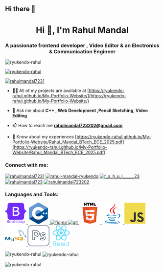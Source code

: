 ## Hi there 👋

<!--
**Ryukendo-Rahul/Ryukendo-Rahul** is a ✨ _special_ ✨ repository because its `README.md` (this file) appears on your GitHub profile.

Here are some ideas to get you started:

- 🔭 I’m currently working on ...
- 🌱 I’m currently learning ...
- 👯 I’m looking to collaborate on ...
- 🤔 I’m looking for help with ...
- 💬 Ask me about ...
- 📫 How to reach me: ...
- 😄 Pronouns: ...
- ⚡ Fun fact: ...
-->
<h1 align="center">Hi 👋, I'm Rahul Mandal</h1>
<h3 align="center">A passionate frontend developer , Video Editor & an Electronics & Communication Engineer</h3>
<img align = "right" alt=''Coding" width="800" src = "https://cdn.dribbble.com/users/1162077/screenshots/3848914/programmer.gif"
 
<p align="left"> <img src="https://komarev.com/ghpvc/?username=ryukendo-rahul&label=Profile%20views&color=0e75b6&style=flat" alt="ryukendo-rahul" /> </p>

<p align="left"> <a href="https://github.com/ryo-ma/github-profile-trophy"><img src="https://github-profile-trophy.vercel.app/?username=ryukendo-rahul" alt="ryukendo-rahul" /></a> </p>

<p align="left"> <a href="https://twitter.com/rahulmandal7231" target="blank"><img src="https://img.shields.io/twitter/follow/rahulmandal7231?logo=twitter&style=for-the-badge" alt="rahulmandal7231" /></a> </p>

- 👨‍💻 All of my projects are available at [https://ryukendo-rahul.github.io/My-Portfolio-Website/](https://ryukendo-rahul.github.io/My-Portfolio-Website/)

- 💬 Ask me about **C++ , Web Development ,Pencil Sketching, Video Editing**

- 📫 How to reach me **rahulmandal723202@gmail.com**

- 📄 Know about my experiences [https://ryukendo-rahul.github.io/My-Portfolio-Website/Rahul_Mandal_BTech_ECE_2025.pdf](https://ryukendo-rahul.github.io/My-Portfolio-Website/Rahul_Mandal_BTech_ECE_2025.pdf)

<h3 align="left">Connect with me:</h3>
<p align="left">
<a href="https://twitter.com/rahulmandal7231" target="blank"><img align="center" src="https://raw.githubusercontent.com/rahuldkjain/github-profile-readme-generator/master/src/images/icons/Social/twitter.svg" alt="rahulmandal7231" height="30" width="40" /></a>
<a href="https://linkedin.com/in/rahul-mandal-ryukendo" target="blank"><img align="center" src="https://raw.githubusercontent.com/rahuldkjain/github-profile-readme-generator/master/src/images/icons/Social/linked-in-alt.svg" alt="rahul-mandal-ryukendo" height="30" width="40" /></a>
<a href="https://instagram.com/r_a_h_u_l______23" target="blank"><img align="center" src="https://raw.githubusercontent.com/rahuldkjain/github-profile-readme-generator/master/src/images/icons/Social/instagram.svg" alt="r_a_h_u_l______23" height="30" width="40" /></a>
<a href="https://www.codechef.com/users/rahulmandal723" target="blank"><img align="center" src="https://cdn.jsdelivr.net/npm/simple-icons@3.1.0/icons/codechef.svg" alt="rahulmandal723" height="30" width="40" /></a>
<a href="https://www.leetcode.com/rahulmandal723202" target="blank"><img align="center" src="https://raw.githubusercontent.com/rahuldkjain/github-profile-readme-generator/master/src/images/icons/Social/leet-code.svg" alt="rahulmandal723202" height="30" width="40" /></a>
</p>

<h3 align="left">Languages and Tools:</h3>
<p align="left"> <a href="https://getbootstrap.com" target="_blank" rel="noreferrer"> 
 <img src="https://raw.githubusercontent.com/devicons/devicon/master/icons/bootstrap/bootstrap-plain-wordmark.svg" alt="bootstrap" width="70" height="70"/> </a>
 <a href="https://www.w3schools.com/cpp/" target="_blank" rel="noreferrer"> <img src="https://raw.githubusercontent.com/devicons/devicon/master/icons/cplusplus/cplusplus-original.svg" alt="cplusplus" width="70" height="70"/> </a> <a href="https://www.figma.com/" target="_blank" rel="noreferrer"> <img src="https://www.vectorlogo.zone/logos/figma/figma-icon.svg" alt="figma" width="70" height="70"/> </a> <a href="https://git-scm.com/" target="_blank" rel="noreferrer"> <img src="https://www.vectorlogo.zone/logos/git-scm/git-scm-icon.svg" alt="git" width="70" height="70"/> </a> <a href="https://www.w3.org/html/" target="_blank" rel="noreferrer"> <img src="https://raw.githubusercontent.com/devicons/devicon/master/icons/html5/html5-original-wordmark.svg" alt="html5" width="70" height="70"/> </a> <a href="https://www.java.com" target="_blank" rel="noreferrer"> <img src="https://raw.githubusercontent.com/devicons/devicon/master/icons/java/java-original.svg" alt="java" width="70" height="70"/> </a> <a href="https://developer.mozilla.org/en-US/docs/Web/JavaScript" target="_blank" rel="noreferrer"> <img src="https://raw.githubusercontent.com/devicons/devicon/master/icons/javascript/javascript-original.svg" alt="javascript" width="70" height="70"/> </a> <a href="https://www.mysql.com/" target="_blank" rel="noreferrer"> <img src="https://raw.githubusercontent.com/devicons/devicon/master/icons/mysql/mysql-original-wordmark.svg" alt="mysql" width="70" height="70"/> </a> <a href="https://www.photoshop.com/en" target="_blank" rel="noreferrer"> <img src="https://raw.githubusercontent.com/devicons/devicon/master/icons/photoshop/photoshop-line.svg" alt="photoshop" width="70" height="70"/> </a> <a href="https://reactjs.org/" target="_blank" rel="noreferrer"> <img src="https://raw.githubusercontent.com/devicons/devicon/master/icons/react/react-original-wordmark.svg" alt="react" width="70" height="70"/> </a> </p>

<p><img align="left" src="https://github-readme-stats.vercel.app/api/top-langs?username=ryukendo-rahul&show_icons=true&locale=en&layout=compact" alt="ryukendo-rahul" /></p>

<p>&nbsp;<img align="center" src="https://github-readme-stats.vercel.app/api?username=ryukendo-rahul&show_icons=true&locale=en" alt="ryukendo-rahul" /></p>

<p><img align="center" src="https://github-readme-streak-stats.herokuapp.com/?user=ryukendo-rahul&" alt="ryukendo-rahul" /></p>
